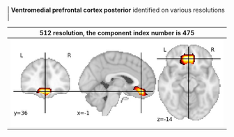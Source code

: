 


| **Ventromedial prefrontal cortex posterior** identified on various resolutions |

| 512 resolution, the component index number is 475|  
|:---:|  
| ![Component 512](../512/final/475.jpg "From component 512: Ventromedial prefrontal cortex posterior") |